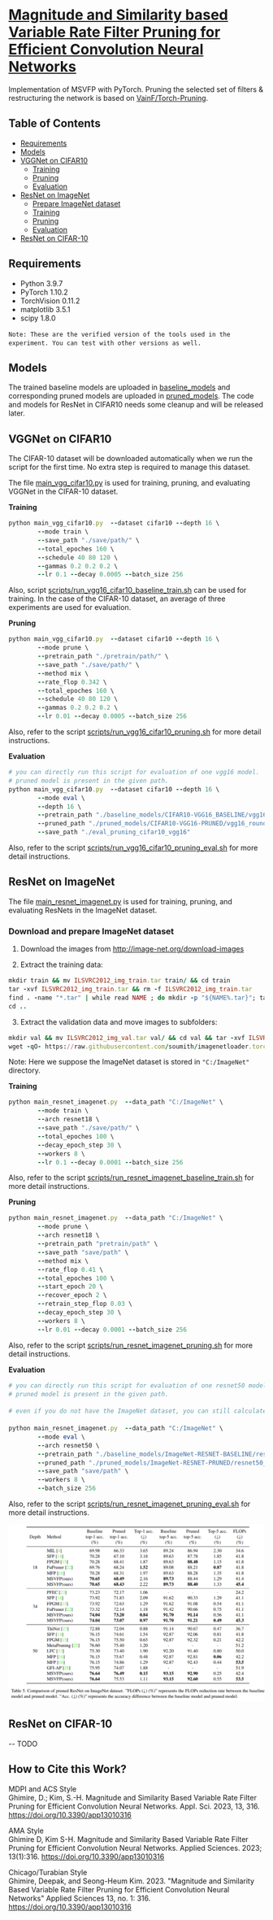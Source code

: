 # [Magnitude and Similarity based Variable Rate Filter Pruning for Efficient Convolution Neural Networks](https://www.mdpi.com/2076-3417/13/1/316)

Implementation of MSVFP with PyTorch. Pruning the selected set of filters & restructuring the network is based on [VainF/Torch-Pruning](https://github.com/VainF/Torch-Pruning).



## Table of Contents

- [Requirements](#requirements)
- [Models](#models)
- [VGGNet on CIFAR10](#vggnet-on-cifar10)
  - [Training]()
  - [Pruning]()
  - [Evaluation]()
- [ResNet on ImageNet](#resnet-on-imagenet)
  - [Prepare ImageNet dataset]()
  - [Training]()
  - [Pruning]()
  - [Evaluation]()
- [ResNet on CIFAR-10](#resnet-on-cifar10)

## Requirements
- Python 3.9.7
- PyTorch 1.10.2
- TorchVision 0.11.2
- matplotlib 3.5.1
- scipy 1.8.0

`Note: These are the verified version of the tools used in the experiment. You can test with other versions as well.` 

## Models 

The trained baseline models are uploaded in [baseline_models](https://drive.google.com/drive/folders/1unWBIVZ997kCHQnOUrfvgjfvWLi4JoHO?usp=sharing) and corresponding pruned models are uploaded in [pruned_models](https://drive.google.com/drive/folders/1umLOZK4VISA6SOi0oseO76i-IaiTPuIx?usp=sharing). The code and models for ResNet in CIFAR10 needs some cleanup and will be released later. 

## VGGNet on CIFAR10

The CIFAR-10 dataset will be downloaded automatically when we run the script for the first time. No extra step is required to manage this dataset.  

The file [main_vgg_cifar10.py](./main_vgg_cifar10.py) is used for training, pruning, and evaluating VGGNet in the CIFAR-10 dataset. 

**Training**

```ruby  
python main_vgg_cifar10.py  --dataset cifar10 --depth 16 \
        --mode train \
        --save_path "./save/path/" \
        --total_epoches 160 \
        --schedule 40 80 120 \
        --gammas 0.2 0.2 0.2 \
        --lr 0.1 --decay 0.0005 --batch_size 256
```
Also, script [scripts/run_vgg16_cifar10_baseline_train.sh](./scripts/run_vgg16_cifar10_baseline_train.sh) can be used for training. In the case of the CIFAR-10 dataset, an average of three experiments are used for evaluation. 

**Pruning**

```ruby
python main_vgg_cifar10.py  --dataset cifar10 --depth 16 \
        --mode prune \
        --pretrain_path "./pretrain/path/" \
        --save_path "./save/path/" \
        --method mix \
        --rate_flop 0.342 \
        --total_epoches 160 \
        --schedule 40 80 120 \
        --gammas 0.2 0.2 0.2 \
        --lr 0.01 --decay 0.0005 --batch_size 256
```
Also, refer to the script [scripts/run_vgg16_cifar10_pruning.sh](./scripts/run_vgg16_cifar10_pruning.sh) for more detail instructions. 

**Evaluation**

```ruby
# you can directly run this script for evaluation of one vgg16 model. 
# pruned model is present in the given path. 
python main_vgg_cifar10.py  --dataset cifar10 --depth 16 \
        --mode eval \
        --depth 16 \
        --pretrain_path "./baseline_models/CIFAR10-VGG16_BASELINE/vgg16_round_1/model_best.pth.tar" \
        --pruned_path "./pruned_models/CIFAR10-VGG16-PRUNED/vgg16_round_1_flop_0.342/model_best.pth.tar" \
        --save_path "./eval_pruning_cifar10_vgg16" 
```
Also, refer to the script [scripts/run_vgg16_cifar10_pruning_eval.sh](./scripts/run_vgg16_cifar10_pruning_eval.sh) for more detail instructions. 

## ResNet on ImageNet

The file [main_resnet_imagenet.py](./main_resnet_imagenet.py) is used for training, pruning, and evaluating ResNets in the ImageNet dataset. 

### Download and prepare ImageNet dataset

1. Download the images from http://image-net.org/download-images

2. Extract the training data:

```ruby
mkdir train && mv ILSVRC2012_img_train.tar train/ && cd train
tar -xvf ILSVRC2012_img_train.tar && rm -f ILSVRC2012_img_train.tar
find . -name "*.tar" | while read NAME ; do mkdir -p "${NAME%.tar}"; tar -xvf "${NAME}" -C "${NAME%.tar}"; rm -f "${NAME}"; done
cd ..
```

3. Extract the validation data and move images to subfolders:

```ruby
mkdir val && mv ILSVRC2012_img_val.tar val/ && cd val && tar -xvf ILSVRC2012_img_val.tar
wget -qO- https://raw.githubusercontent.com/soumith/imagenetloader.torch/master/valprep.sh | bash
```

Note: Here we suppose the ImageNet dataset is stored in `"C:/ImageNet"` directory. 

**Training**

```ruby
python main_resnet_imagenet.py  --data_path "C:/ImageNet" \
        --mode train \
        --arch resnet18 \
        --save_path "./save/path/" \
        --total_epoches 100 \
        --decay_epoch_step 30 \
        --workers 8 \
        --lr 0.1 --decay 0.0001 --batch_size 256
```

Also, refer to the script [scripts/run_resnet_imagenet_baseline_train.sh](./scripts/run_resnet_imagenet_baseline_train.sh) for more detail instructions. 

**Pruning**

```ruby
python main_resnet_imagenet.py  --data_path "C:/ImageNet" \
        --mode prune \
        --arch resnet18 \
        --pretrain_path "pretrain/path" \
        --save_path "save/path" \
        --method mix \
        --rate_flop 0.41 \
        --total_epoches 100 \
        --start_epoch 20 \
        --recover_epoch 2 \
        --retrain_step_flop 0.03 \
        --decay_epoch_step 30 \
        --workers 8 \
        --lr 0.01 --decay 0.0001 --batch_size 256
```
Also, refer to the script [scripts/run_resnet_imagenet_pruning.sh](./scripts/run_resnet_imagenet_pruning.sh) for more detail instructions. 

**Evaluation**

```ruby
# you can directly run this script for evaluation of one resnet50 model. 
# pruned model is present in the given path. 

# even if you do not have the ImageNet dataset, you can still calculate FLOPs reduction rate

python main_resnet_imagenet.py  --data_path "C:/ImageNet" \
        --mode eval \
        --arch resnet50 \
        --pretrain_path "./baseline_models/ImageNet-RESNET-BASELINE/resnet50/resnet50.model_best.pth.tar" \
        --pruned_path "./pruned_models/ImageNet-RESNET-PRUNED/resnet50_flop[0.42]/resnet50.model_best.pth.tar" \
        --save_path "save/path" \
        --workers 8 \
        --batch_size 256
```

Also, refer to the script [scripts/run_resnet_imagenet_pruning_eval.sh](./scripts/run_resnet_imagenet_pruning_eval.sh) for more detail instructions. 

![alt text](images/resnet_imageent_eval.png)

## ResNet on CIFAR-10

-- TODO

## How to Cite this Work? 

MDPI and ACS Style  
Ghimire, D.; Kim, S.-H. Magnitude and Similarity Based Variable Rate Filter Pruning for Efficient Convolution Neural Networks. Appl. Sci. 2023, 13, 316. https://doi.org/10.3390/app13010316

AMA Style  
Ghimire D, Kim S-H. Magnitude and Similarity Based Variable Rate Filter Pruning for Efficient Convolution Neural Networks. Applied Sciences. 2023; 13(1):316. https://doi.org/10.3390/app13010316

Chicago/Turabian Style  
Ghimire, Deepak, and Seong-Heum Kim. 2023. "Magnitude and Similarity Based Variable Rate Filter Pruning for Efficient Convolution Neural Networks" Applied Sciences 13, no. 1: 316. https://doi.org/10.3390/app13010316